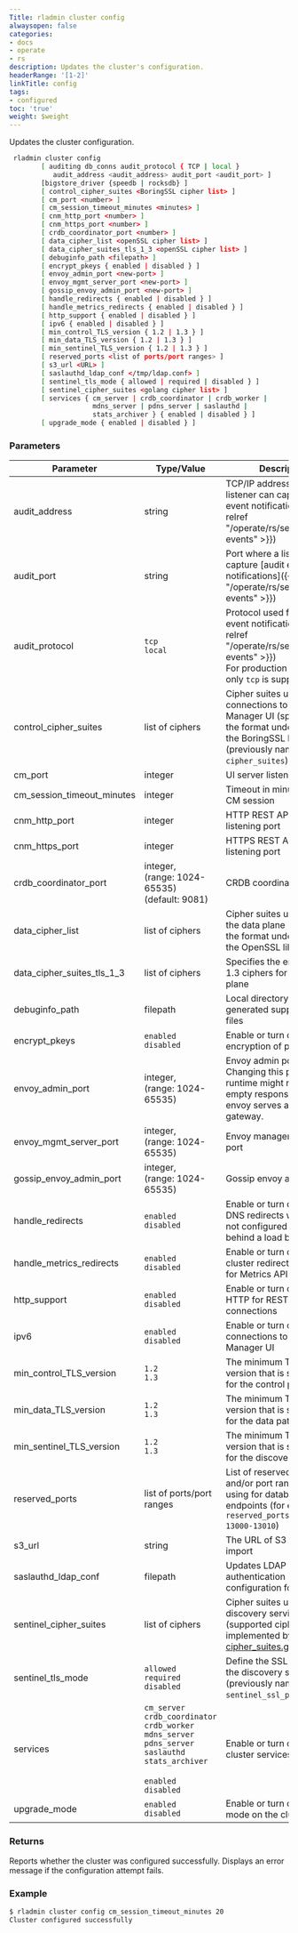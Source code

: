 ```yaml
---
Title: rladmin cluster config
alwaysopen: false
categories:
- docs
- operate
- rs
description: Updates the cluster's configuration.
headerRange: '[1-2]'
linkTitle: config
tags:
- configured
toc: 'true'
weight: $weight
---
```


Updates the cluster configuration.

```sh
 rladmin cluster config 
        [ auditing db_conns audit_protocol { TCP | local } 
           audit_address <audit_address> audit_port <audit_port> ]
        [bigstore_driver {speedb | rocksdb} ]
        [ control_cipher_suites <BoringSSL cipher list> ]
        [ cm_port <number> ]
        [ cm_session_timeout_minutes <minutes> ]
        [ cnm_http_port <number> ]
        [ cnm_https_port <number> ]
        [ crdb_coordinator_port <number> ]
        [ data_cipher_list <openSSL cipher list> ]
        [ data_cipher_suites_tls_1_3 <openSSL cipher list> ]
        [ debuginfo_path <filepath> ]
        [ encrypt_pkeys { enabled | disabled } ]
        [ envoy_admin_port <new-port> ]
        [ envoy_mgmt_server_port <new-port> ]
        [ gossip_envoy_admin_port <new-port> ]
        [ handle_redirects { enabled | disabled } ]
        [ handle_metrics_redirects { enabled | disabled } ]
        [ http_support { enabled | disabled } ]
        [ ipv6 { enabled | disabled } ]
        [ min_control_TLS_version { 1.2 | 1.3 } ]
        [ min_data_TLS_version { 1.2 | 1.3 } ]
        [ min_sentinel_TLS_version { 1.2 | 1.3 } ]
        [ reserved_ports <list of ports/port ranges> ]
        [ s3_url <URL> ]
        [ saslauthd_ldap_conf </tmp/ldap.conf> ]
        [ sentinel_tls_mode { allowed | required | disabled } ]
        [ sentinel_cipher_suites <golang cipher list> ]
        [ services { cm_server | crdb_coordinator | crdb_worker | 
                     mdns_server | pdns_server | saslauthd | 
                     stats_archiver } { enabled | disabled } ]
        [ upgrade_mode { enabled | disabled } ]
```

### Parameters

| Parameter | Type/Value | Description |
|-----------|------------|-------------|
| audit_address | string | TCP/IP address where a listener can capture [audit event notifications]({{< relref "/operate/rs/security/audit-events" >}}) |
| audit_port | string | Port where a listener can capture [audit event notifications]({{< relref "/operate/rs/security/audit-events" >}}) |
| audit_protocol | `tcp`<br/>`local` | Protocol used for [audit event notifications]({{< relref "/operate/rs/security/audit-events" >}})<br/>For production systems, only `tcp` is supported. |
| control_cipher_suites | list of ciphers | Cipher suites used for TLS connections to the Cluster Manager UI (specified in the format understood by the BoringSSL library)<br />(previously named `cipher_suites`) |
| cm_port | integer | UI server listening port |
| cm_session_timeout_minutes | integer | Timeout in minutes for the CM session
| cnm_http_port | integer | HTTP REST API server listening port |
| cnm_https_port | integer | HTTPS REST API server listening port |
| crdb_coordinator_port | integer, (range:&nbsp;1024-65535) (default:&nbsp;9081) | CRDB coordinator port |
| data_cipher_list | list of ciphers | Cipher suites used by the the data plane (specified in the format understood by the OpenSSL library) |
| data_cipher_suites_tls_1_3 |  list of ciphers | Specifies the enabled TLS 1.3 ciphers for the data plane |
| debuginfo_path | filepath | Local directory to place generated support package files |
| encrypt_pkeys | `enabled`<br />`disabled` | Enable or turn off encryption of private keys |
| envoy_admin_port | integer, (range:&nbsp;1024-65535) | Envoy admin port. Changing this port during runtime might result in an empty response because envoy serves as the cluster gateway.|
| envoy_mgmt_server_port | integer, (range:&nbsp;1024-65535) | Envoy management server port|
| gossip_envoy_admin_port | integer, (range:&nbsp;1024-65535) | Gossip envoy admin port|
| handle_redirects | `enabled`<br />`disabled` | Enable or turn off handling DNS redirects when DNS is not configured and running behind a load balancer |
| handle_metrics_redirects | `enabled`<br />`disabled` | Enable or turn off handling cluster redirects internally for Metrics API |
| http_support | `enabled`<br />`disabled` | Enable or turn off using HTTP for REST API connections |
| ipv6 | `enabled`<br />`disabled` | Enable or turn off IPv6 connections to the Cluster Manager UI |
| min_control_TLS_version | `1.2`<br />`1.3` | The minimum TLS protocol version that is supported for the control path |
| min_data_TLS_version | `1.2`<br />`1.3` | The minimum TLS protocol version that is supported for the data path |
| min_sentinel_TLS_version | `1.2`<br />`1.3` | The minimum TLS protocol version that is supported for the discovery service |
| reserved_ports | list of ports/port ranges | List of reserved ports and/or port ranges to avoid using for database endpoints (for example `reserved_ports 11000 13000-13010`) |
| s3_url | string | The URL of S3 export and import |
| saslauthd_ldap_conf | filepath | Updates LDAP authentication configuration for the cluster |
| sentinel_cipher_suites | list of ciphers | Cipher suites used by the discovery service (supported ciphers are implemented by the [cipher_suites.go](<https://golang.org/src/crypto/tls/cipher_suites.go>) package) |
| sentinel_tls_mode | `allowed`<br />`required`<br />`disabled` | Define the SSL policy for the discovery service<br />(previously named `sentinel_ssl_policy`) |
| services | `cm_server`<br />`crdb_coordinator`<br />`crdb_worker`<br />`mdns_server`<br />`pdns_server`<br />`saslauthd`<br />`stats_archiver`<br /><br />`enabled`<br />`disabled` | Enable or turn off selected cluster services |
| upgrade_mode | `enabled`<br />`disabled` | Enable or turn off upgrade mode on the cluster |

### Returns

Reports whether the cluster was configured successfully. Displays an error message if the configuration attempt fails.

### Example

```sh
$ rladmin cluster config cm_session_timeout_minutes 20
Cluster configured successfully
```
